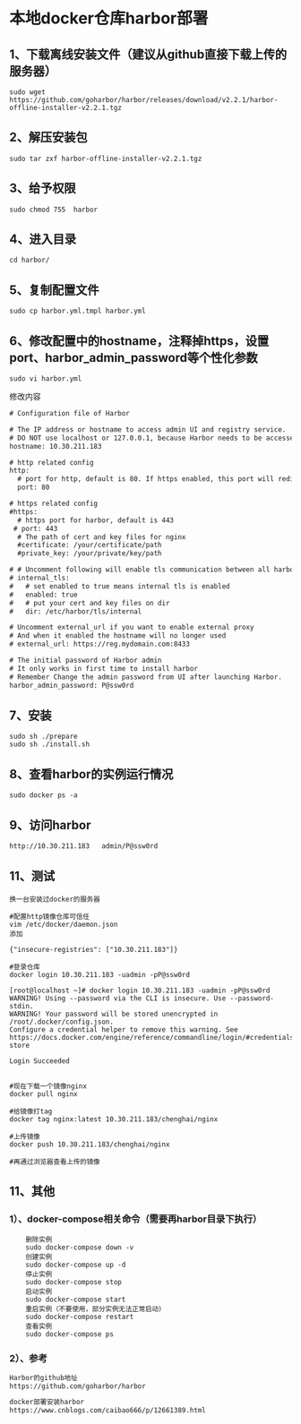 # 本地docker仓库harbor部署

## 1、下载离线安装文件（建议从github直接下载上传的服务器）
```shell
sudo wget https://github.com/goharbor/harbor/releases/download/v2.2.1/harbor-offline-installer-v2.2.1.tgz
```
## 2、解压安装包
```shell
sudo tar zxf harbor-offline-installer-v2.2.1.tgz
```
## 3、给予权限
```shell
sudo chmod 755  harbor
```
## 4、进入目录
```shell
cd harbor/
```
## 5、复制配置文件
```shell
sudo cp harbor.yml.tmpl harbor.yml
```
## 6、修改配置中的hostname，注释掉https，设置port、harbor_admin_password等个性化参数
```shell
sudo vi harbor.yml
```
修改内容
```txt
# Configuration file of Harbor

# The IP address or hostname to access admin UI and registry service.
# DO NOT use localhost or 127.0.0.1, because Harbor needs to be accessed by external clients.
hostname: 10.30.211.183

# http related config
http:
  # port for http, default is 80. If https enabled, this port will redirect to https port
  port: 80

# https related config
#https:
  # https port for harbor, default is 443
 # port: 443
  # The path of cert and key files for nginx
  #certificate: /your/certificate/path
  #private_key: /your/private/key/path

# # Uncomment following will enable tls communication between all harbor components
# internal_tls:
#   # set enabled to true means internal tls is enabled
#   enabled: true
#   # put your cert and key files on dir
#   dir: /etc/harbor/tls/internal

# Uncomment external_url if you want to enable external proxy
# And when it enabled the hostname will no longer used
# external_url: https://reg.mydomain.com:8433

# The initial password of Harbor admin
# It only works in first time to install harbor
# Remember Change the admin password from UI after launching Harbor.
harbor_admin_password: P@ssw0rd

```

## 7、安装
```shell
sudo sh ./prepare
sudo sh ./install.sh
```
## 8、查看harbor的实例运行情况
```shell
sudo docker ps -a
```
## 9、访问harbor
```txt
http://10.30.211.183   admin/P@ssw0rd
```
## 11、测试

```shell
换一台安装过docker的服务器

#配置http镜像仓库可信任
vim /etc/docker/daemon.json
添加

{"insecure-registries": ["10.30.211.183"]}

#登录仓库
docker login 10.30.211.183 -uadmin -pP@ssw0rd

[root@localhost ~]# docker login 10.30.211.183 -uadmin -pP@ssw0rd
WARNING! Using --password via the CLI is insecure. Use --password-stdin.
WARNING! Your password will be stored unencrypted in /root/.docker/config.json.
Configure a credential helper to remove this warning. See
https://docs.docker.com/engine/reference/commandline/login/#credentials-store

Login Succeeded


#现在下载一个镜像nginx
docker pull nginx

#给镜像打tag
docker tag nginx:latest 10.30.211.183/chenghai/nginx

#上传镜像
docker push 10.30.211.183/chenghai/nginx

#再通过浏览器查看上传的镜像

```



## 11、其他
### 1）、docker-compose相关命令（需要再harbor目录下执行）
```shell
	删除实例
	sudo docker-compose down -v
	创建实例
	sudo docker-compose up -d
	停止实例
	sudo docker-compose stop
	启动实例
	sudo docker-compose start
	重启实例（不要使用，部分实例无法正常启动）
	sudo docker-compose restart
	查看实例
	sudo docker-compose ps
```
### 2）、参考
```txt
Harbor的github地址
https://github.com/goharbor/harbor

docker部署安装harbor 
https://www.cnblogs.com/caibao666/p/12661389.html
```